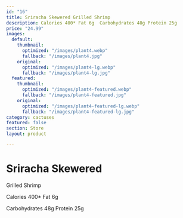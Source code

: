 ```yaml
---
id: "16"
title: Sriracha Skewered Grilled Shrimp
description: Calories 400* Fat 6g  Carbohydrates 48g Protein 25g
price: "24.99"
images:
  default:
    thumbnail:
      optimized: "/images/plant4.webp"
      fallback: "/images/plant4.jpg"
    original:
      optimized: "/images/plant4-lg.webp"
      fallback: "/images/plant4-lg.jpg"
  featured:
    thumbnail:
      optimized: "/images/plant4-featured.webp"
      fallback: "/images/plant4-featured.jpg"
    original:
      optimized: "/images/plant4-featured-lg.webp"
      fallback: "/images/plant4-featured-lg.jpg"
category: cactuses
featured: false
section: Store
layout: product

---
```

# Sriracha Skewered  
Grilled Shrimp

Calories 400* Fat 6g 

Carbohydrates 48g Protein 25g